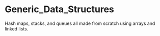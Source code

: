 # Generic_Data_Structures
Hash maps, stacks, and queues all made from scratch using arrays and linked lists.
